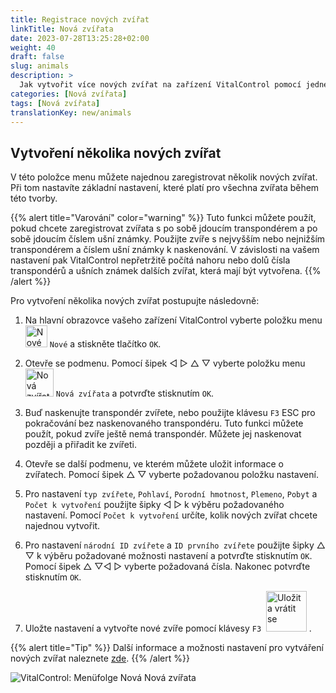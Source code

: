 ```yaml
---
title: Registrace nových zvířat
linkTitle: Nová zvířata
date: 2023-07-28T13:25:28+02:00
weight: 40
draft: false
slug: animals
description: >
  Jak vytvořit více nových zvířat na zařízení VitalControl pomocí jedné akce.
categories: [Nová zvířata]
tags: [Nová zvířata]
translationKey: new/animals
---
```

## Vytvoření několika nových zvířat

V této položce menu můžete najednou zaregistrovat několik nových zvířat. Při tom nastavíte základní nastavení, které platí pro všechna zvířata během této tvorby.

{{% alert title="Varování" color="warning" %}}
Tuto funkci můžete použít, pokud chcete zaregistrovat zvířata s po sobě jdoucím transpondérem a po sobě jdoucím číslem ušní známky. Použijte zvíře s nejvyšším nebo nejnižším transpondérem a číslem ušní známky k naskenování. V závislosti na vašem nastavení pak VitalControl nepřetržitě počítá nahoru nebo dolů čísla transpondérů a ušních známek dalších zvířat, která mají být vytvořena.
{{% /alert %}}

Pro vytvoření několika nových zvířat postupujte následovně:

1. Na hlavní obrazovce vašeho zařízení VitalControl vyberte položku menu <img src="/icons/main/new-animal.svg" width="35" align="bottom" alt="Nové zvíře" /> `Nové` a stiskněte tlačítko `OK`.

2. Otevře se podmenu. Pomocí šipek ◁ ▷ △ ▽ vyberte položku menu <img src="/icons/main/new-animals.svg" width="45" align="bottom" alt="Nová zvířata" /> `Nová zvířata` a potvrďte stisknutím `OK`.

3. Buď naskenujte transpondér zvířete, nebo použijte klávesu `F3` ESC pro pokračování bez naskenovaného transpondéru. Tuto funkci můžete použít, pokud zvíře ještě nemá transpondér. Můžete jej naskenovat později a přiřadit ke zvířeti.

4. Otevře se další podmenu, ve kterém můžete uložit informace o zvířatech. Pomocí šipek △ ▽ vyberte požadovanou položku nastavení.

5. Pro nastavení `typ zvířete`, `Pohlaví`, `Porodní hmotnost`, `Plemeno`, `Pobyt` a `Počet k vytvoření` použijte šipky ◁ ▷ k výběru požadovaného nastavení. Pomocí `Počet k vytvoření` určíte, kolik nových zvířat chcete najednou vytvořit.

6. Pro nastavení `národní ID zvířete` a `ID prvního zvířete` použijte šipky △ ▽ k výběru požadované možnosti nastavení a potvrďte stisknutím `OK`. Pomocí šipek △ ▽◁ ▷ vyberte požadovaná čísla. Nakonec potvrďte stisknutím `OK`.


7. Uložte nastavení a vytvořte nové zvíře pomocí klávesy `F3` &nbsp;<img src="/icons/footer/save_exit.svg" width="65" align="bottom" alt="Uložit a vrátit se" />&nbsp;.

{{% alert title="Tip" %}}
Další informace a možnosti nastavení pro vytváření nových zvířat naleznete [zde](../../settings/animal-registration/).
{{% /alert %}}

   ![VitalControl: Menüfolge Nová Nová zvířata](../images/newanimals.png "Vytvořit nová zvířata")
